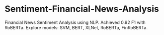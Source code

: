 # Sentiment-Financial-News-Analysis
Financial News Sentiment Analysis using NLP. Achieved 0.92 F1 with RoBERTa. Explore models: SVM, BERT, XLNet, RoBERTa, FinRoBERTa.
